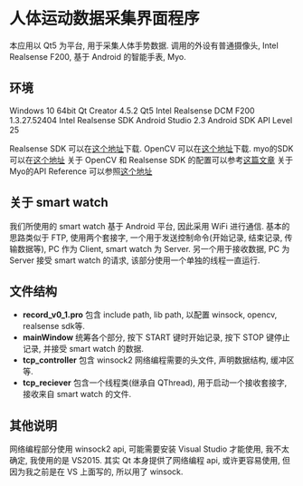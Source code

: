 # 人体运动数据采集界面程序
本应用以 Qt5 为平台, 用于采集人体手势数据. 调用的外设有普通摄像头, Intel Realsense F200, 基于 Android 的智能手表, Myo.

## 环境
Windows 10 64bit
Qt Creator 4.5.2
Qt5
Intel Realsense DCM F200 1.3.27.52404
Intel Realsense SDK
Android Studio 2.3
Android SDK API Level 25

Realsense SDK 可以在[这个地址](https://pan.baidu.com/s/1ufNhnLiya_17Mp17_p514w)下载.
OpenCV 可以在[这个地址](https://pan.baidu.com/s/11nCLgG5aUTlNQXdQmWc2DA)下载.
myo的SDK可以在[这个地址](https://developer.thalmic.com/downloads)
关于 OpenCV 和 Realsense SDK 的配置可以参考[这篇文章]()
关于Myo的API Reference 可以参照[这个地址](https://developer.thalmic.com/docs/api_reference/platform/index.html)

## 关于 smart watch
我们所使用的 smart watch 基于 Android 平台, 因此采用 WiFi 进行通信. 基本的思路类似于 FTP, 使用两个套接字, 一个用于发送控制命令(开始记录, 结束记录, 传输数据等), PC 作为 Client, smart watch 为 Server. 另一个用于接收数据, PC 为 Server 接受 smart watch 的请求, 该部分使用一个单独的线程一直运行.

## 文件结构
- **record_v0_1.pro** 包含 include path, lib path, 以配置 winsock, opencv, realsense sdk等.
- **mainWindow** 统筹各个部分, 按下 START 键时开始记录, 按下 STOP 键停止记录, 并接受 smart watch 的数据.
- **tcp_controller** 包含 winsock2 网络编程需要的头文件, 声明数据结构, 缓冲区等.
- **tcp_reciever** 包含一个线程类(继承自 QThread), 用于启动一个接收套接字, 接收来自 smart watch 的文件.

## 其他说明
网络编程部分使用 winsock2 api, 可能需要安装 Visual Studio 才能使用, 我不太确定, 我使用的是 VS2015.
其实 Qt 本身提供了网络编程 api, 或许更容易使用, 但因为我之前是在 VS 上面写的, 所以用了 winsock.
